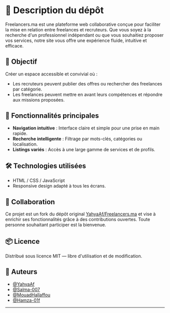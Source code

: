 # 🧾 Description du dépôt

Freelancers.ma est une plateforme web collaborative conçue pour faciliter la mise en relation entre freelances et recruteurs. Que vous soyez à la recherche d'un professionnel indépendant ou que vous souhaitiez proposer vos services, notre site vous offre une expérience fluide, intuitive et efficace.

## 🎯 Objectif

Créer un espace accessible et convivial où :

- Les recruteurs peuvent publier des offres ou rechercher des freelances par catégorie.
- Les freelances peuvent mettre en avant leurs compétences et répondre aux missions proposées.

## 🚀 Fonctionnalités principales

- **Navigation intuitive** : Interface claire et simple pour une prise en main rapide.
- **Recherche intelligente** : Filtrage par mots-clés, catégories ou localisation.
- **Listings variés** : Accès à une large gamme de services et de profils.

## 🛠️ Technologies utilisées

- HTML / CSS / JavaScript
- Responsive design adapté à tous les écrans.

## 🤝 Collaboration

Ce projet est un fork du dépôt original [YahyaAf/Freelancers.ma](https://github.com/YahyaAf/Freelancers.ma) et vise à enrichir ses fonctionnalités grâce à des contributions ouvertes. Toute personne souhaitant participer est la bienvenue.

## 📦 Licence

Distribué sous licence MIT — libre d'utilisation et de modification.

## 👥 Auteurs

- [@YahyaAf](https://github.com/YahyaAf)
- [@Salma-007](https://github.com/Salma-007)
- [@MouadHallaffou](https://github.com/MouadHallaffou)
- [@Hamza-01f](https://github.com/Hamza-01f)

---
